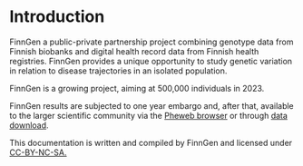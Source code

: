 # Introduction

FinnGen a public-private partnership project combining genotype data from Finnish biobanks and digital health record data from Finnish health registries. FinnGen provides a unique opportunity to study genetic variation in relation to disease trajectories in an isolated population.

FinnGen is a growing project, aiming at 500,000 individuals in 2023.

FinnGen results are subjected to one year embargo and, after that, available to the larger scientific community via the [Pheweb browser](https://r5.finngen.fi/) or through [data download](data-download.md).

This documentation is written and compiled by FinnGen and licensed under [CC-BY-NC-SA.](https://creativecommons.org/licenses/by-nc-sa/4.0/)
